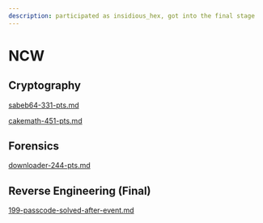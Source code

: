 ```yaml
---
description: participated as insidious_hex, got into the final stage
---
```


# NCW

## Cryptography

[sabeb64-331-pts.md](sabeb64-331-pts.md "mention")

[cakemath-451-pts.md](cakemath-451-pts.md "mention")

## Forensics

[downloader-244-pts.md](downloader-244-pts.md "mention")

## Reverse Engineering (Final)

[199-passcode-solved-after-event.md](199-passcode-solved-after-event.md "mention")
